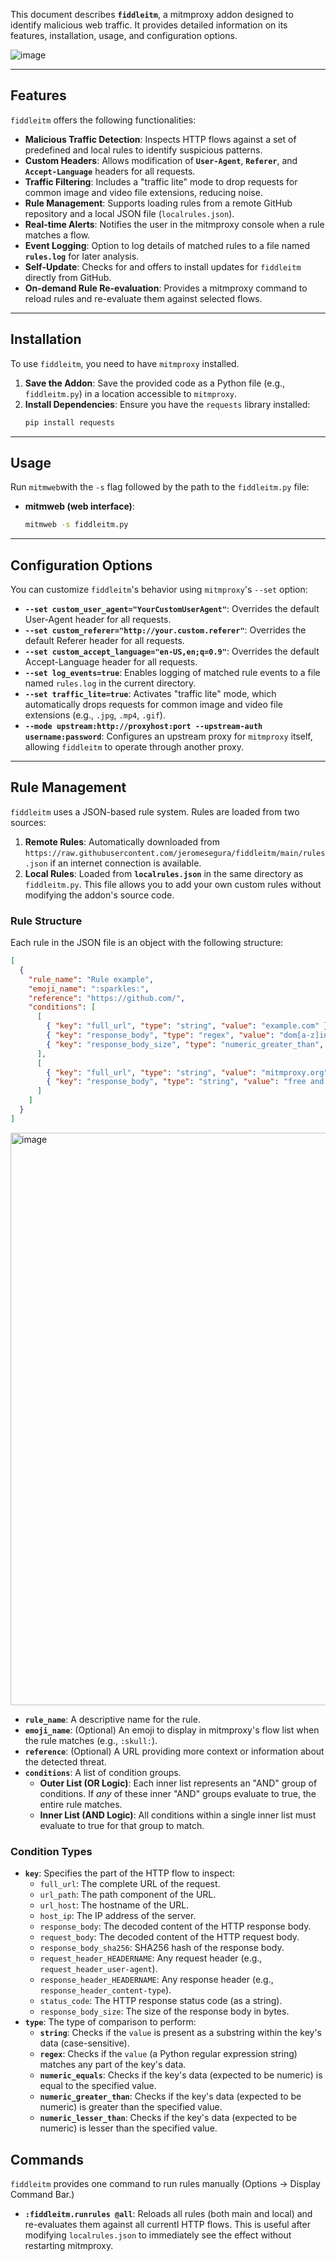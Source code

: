 This document describes **`fiddleitm`**, a mitmproxy addon designed to identify malicious web traffic. It provides detailed information on its features, installation, usage, and configuration options.

![image](https://github.com/user-attachments/assets/e34d4836-88aa-413b-b5b9-748ff2f763c2)

---

## Features

`fiddleitm` offers the following functionalities:

* **Malicious Traffic Detection**: Inspects HTTP flows against a set of predefined and local rules to identify suspicious patterns.
* **Custom Headers**: Allows modification of **`User-Agent`**, **`Referer`**, and **`Accept-Language`** headers for all requests.
* **Traffic Filtering**: Includes a "traffic lite" mode to drop requests for common image and video file extensions, reducing noise.
* **Rule Management**: Supports loading rules from a remote GitHub repository and a local JSON file (`localrules.json`).
* **Real-time Alerts**: Notifies the user in the mitmproxy console when a rule matches a flow.
* **Event Logging**: Option to log details of matched rules to a file named **`rules.log`** for later analysis.
* **Self-Update**: Checks for and offers to install updates for `fiddleitm` directly from GitHub.
* **On-demand Rule Re-evaluation**: Provides a mitmproxy command to reload rules and re-evaluate them against selected flows.

---

## Installation

To use `fiddleitm`, you need to have `mitmproxy` installed.

1.  **Save the Addon**: Save the provided code as a Python file (e.g., `fiddleitm.py`) in a location accessible to `mitmproxy`.
2.  **Install Dependencies**: Ensure you have the `requests` library installed:
    ```bash
    pip install requests
    ```

---

## Usage

Run `mitmweb`with the `-s` flag followed by the path to the `fiddleitm.py` file:

* **mitmweb (web interface)**:
    ```bash
    mitmweb -s fiddleitm.py
    ```
---

## Configuration Options

You can customize `fiddleitm`'s behavior using `mitmproxy`'s `--set` option:

* **`--set custom_user_agent="YourCustomUserAgent"`**:
    Overrides the default User-Agent header for all requests.
* **`--set custom_referer="http://your.custom.referer"`**:
    Overrides the default Referer header for all requests.
* **`--set custom_accept_language="en-US,en;q=0.9"`**:
    Overrides the default Accept-Language header for all requests.
* **`--set log_events=true`**:
    Enables logging of matched rule events to a file named `rules.log` in the current directory.
* **`--set traffic_lite=true`**:
    Activates "traffic lite" mode, which automatically drops requests for common image and video file extensions (e.g., `.jpg`, `.mp4`, `.gif`).
* **`--mode upstream:http://proxyhost:port --upstream-auth username:password`**:
    Configures an upstream proxy for `mitmproxy` itself, allowing `fiddleitm` to operate through another proxy.

---

## Rule Management

`fiddleitm` uses a JSON-based rule system. Rules are loaded from two sources:

1.  **Remote Rules**: Automatically downloaded from `https://raw.githubusercontent.com/jeromesegura/fiddleitm/main/rules.json` if an internet connection is available.
2.  **Local Rules**: Loaded from **`localrules.json`** in the same directory as `fiddleitm.py`. This file allows you to add your own custom rules without modifying the addon's source code.

### Rule Structure

Each rule in the JSON file is an object with the following structure:

```json
[
  {
    "rule_name": "Rule example",
    "emoji_name": ":sparkles:",
    "reference": "https://github.com/",
    "conditions": [
      [
        { "key": "full_url", "type": "string", "value": "example.com" },
        { "key": "response_body", "type": "regex", "value": "dom[a-z]in" },
        { "key": "response_body_size", "type": "numeric_greater_than", "value": 100 }
      ],
      [
        { "key": "full_url", "type": "string", "value": "mitmproxy.org" },
        { "key": "response_body", "type": "string", "value": "free and open source" }
      ]
    ]
  }
]
```
<img width="916" alt="image" src="https://github.com/user-attachments/assets/e17d0ae7-60af-43b7-ae88-54447926a996" />

* **`rule_name`**: A descriptive name for the rule.
* **`emoji_name`**: (Optional) An emoji to display in mitmproxy's flow list when the rule matches (e.g., `:skull:`).
* **`reference`**: (Optional) A URL providing more context or information about the detected threat.
* **`conditions`**: A list of condition groups.
    * **Outer List (OR Logic)**: Each inner list represents an "AND" group of conditions. If *any* of these inner "AND" groups evaluate to true, the entire rule matches.
    * **Inner List (AND Logic)**: All conditions within a single inner list must evaluate to true for that group to match.

### Condition Types

* **`key`**: Specifies the part of the HTTP flow to inspect:
    * `full_url`: The complete URL of the request.
    * `url_path`: The path component of the URL.
    * `url_host`: The hostname of the URL.
    * `host_ip`: The IP address of the server.
    * `response_body`: The decoded content of the HTTP response body.
    * `request_body`: The decoded content of the HTTP request body.
    * `response_body_sha256`: SHA256 hash of the response body.
    * `request_header_HEADERNAME`: Any request header (e.g., `request_header_user-agent`).
    * `response_header_HEADERNAME`: Any response header (e.g., `response_header_content-type`).
    * `status_code`: The HTTP response status code (as a string).
    * `response_body_size`: The size of the response body in bytes.
* **`type`**: The type of comparison to perform:
    * **`string`**: Checks if the `value` is present as a substring within the key's data (case-sensitive).
    * **`regex`**: Checks if the `value` (a Python regular expression string) matches any part of the key's data.
    * **`numeric_equals`**: Checks if the key's data (expected to be numeric) is equal to the specified value.
    * **`numeric_greater_than`**: Checks if the key's data (expected to be numeric) is greater than the specified value.
    * **`numeric_lesser_than`**: Checks if the key's data (expected to be numeric) is lesser than the specified value.

## Commands

`fiddleitm` provides one command to run rules manually (Options -> Display Command Bar.)

* **`:fiddleitm.runrules @all`**:
    Reloads all rules (both main and local) and re-evaluates them against all currentl HTTP flows. This is useful after modifying `localrules.json` to immediately see the effect without restarting mitmproxy.
